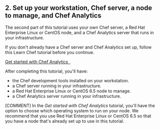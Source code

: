 ## 2. Set up your workstation, Chef server, a node to manage, and Chef Analytics

The second part of this tutorial uses your own Chef server, a Red Hat Enterprise Linux or CentOS node, and a Chef Analytics server that runs in your infrastructure.

If you don't already have a Chef server and Chef Analytics set up, follow this Learn Chef tutorial before you continue.

<a class='accent-button radius' href='/get-started-with-chef-analytics/linux/' target='_blank'>Get started with Chef Analytics&nbsp;&nbsp;<i class='fa fa-external-link'></i></a>

After completing this tutorial, you'll have:

* the Chef development tools installed on your workstation.
* a Chef server running in your infrastructure.
* a Red Hat Enterprise Linux or CentOS 6.5 node to manage.
* a Chef Analytics server running in your infrastructure.

[COMMENT] In the _Get started with Chef Analytics_ tutorial, you'll have the option to choose which operating system to run on your node. We recommend that you use Red Hat Enterprise Linux or CentOS 6.5 so that you have a node that's already set up to use in this tutorial.
